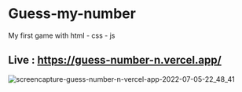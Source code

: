 # Guess-my-number
My first game with html - css - js
## Live : https://guess-number-n.vercel.app/
![screencapture-guess-number-n-vercel-app-2022-07-05-22_48_41](https://user-images.githubusercontent.com/61599746/177413881-74027679-c71d-4621-ba63-162a75350b0d.jpg)
